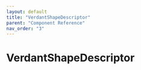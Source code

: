 ```yaml
---
layout: default
title: "VerdantShapeDescriptor"
parent: "Component Reference"
nav_order: "3"
---
```



# VerdantShapeDescriptor
